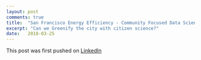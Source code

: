 ```yaml
---
layout: post
comments: true
title:  "San Francisco Energy Efficiency - Community Focused Data Science"
excerpt: "Can we Greenify the city with citizen science?"
date:   2018-03-25
---
```



This post was first pushed on [LinkedIn]("https://www.linkedin.com/pulse/san-francisco-energy-efficiency-community-focused-data-jay-franck/")
